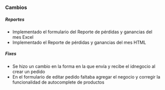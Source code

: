 <h3>Cambios</h3>
<h5>Reportes</h5>
<ul>
    <li>Implementado el formulario del Reporte de pérdidas y ganancias del mes Excel</li>
    <li>Implementado el Reporte de pérdidas y ganancias del mes HTML</li>
</ul>

<h5>Fixes</h5>
<ul>
    <li>Se hizo un cambio en la forma en la que envía y recibe el idnegocio al crear un pedido</li>
    <li>En el formulario de editar pedido faltaba agregar el negocio y corregir la funcionalidad de autocomplete de productos</li>
</ul>